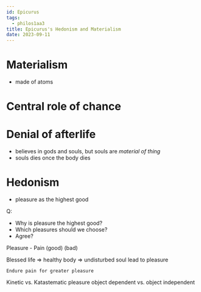 ```yaml
---
id: Epicurus
tags:
  - philos1aa3
title: Epicurus's Hedonism and Materialism
date: 2023-09-11
---
```


# Materialism

- made of atoms

# Central role of chance

# Denial of afterlife

- believes in gods and souls, but souls are _material of thing_
- souls dies once the body dies

# Hedonism

- pleasure as the highest good

Q:

- Why is pleasure the highest good?
- Which pleasures should we choose?
- Agree?

Pleasure - Pain
(good) (bad)

Blessed life
=> healthy body
=> undisturbed soul lead to pleasure

    Endure pain for greater pleasure

Kinetic vs. Katastematic pleasure
object dependent vs. object independent
